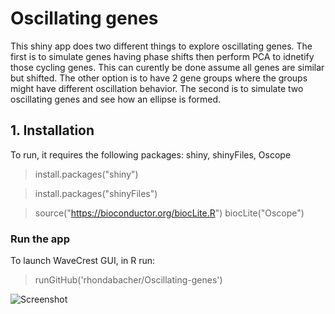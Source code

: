 # Oscillating genes


This shiny app does two different things to explore oscillating genes. The first is to simulate genes having phase shifts then perform PCA to idnetify those cycling genes. This can curently be done assume all genes are similar but shifted. The other option is to have 2 gene groups where the groups might have different oscillation behavior. The second is to simulate two oscillating genes and see how an ellipse is formed.



## 1. Installation
To run, it requires the following packages: shiny, shinyFiles, Oscope

> install.packages("shiny")

> install.packages("shinyFiles")

> source("https://bioconductor.org/biocLite.R")
> biocLite("Oscope")


### Run the app
To launch WaveCrest GUI, in R run:

> runGitHub('rhondabacher/Oscillating-genes')

![Screenshot](https://github.com/rhondabacher/Oscillating-genes/screenshot.png)

